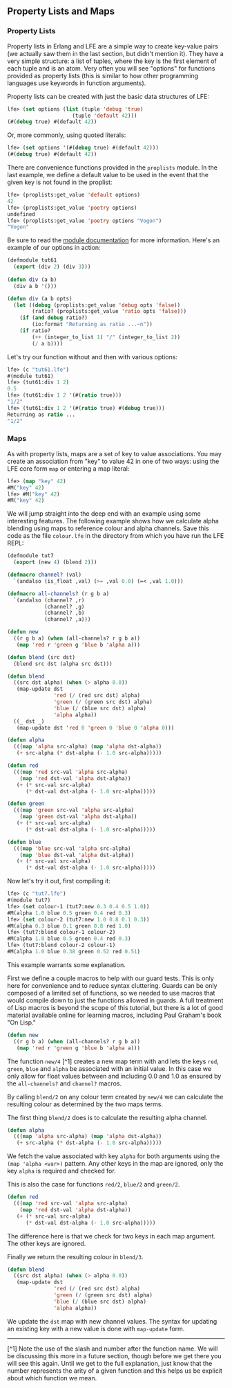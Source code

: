 ## Property Lists and Maps

### Property Lists

Property lists in Erlang and LFE are a simple way to create key-value pairs (we actually saw them in the last section, but didn't mention it). They have a very simple structure: a list of tuples, where the key is the first element of each tuple and is an atom. Very often you will see "options" for functions provided as property lists (this is similar to how other programming languages use keywords in function arguments).

Property lists can be created with just the basic data structures of LFE:

```lisp
lfe> (set options (list (tuple 'debug 'true)
                     (tuple 'default 42)))
(#(debug true) #(default 42))
```

Or, more commonly, using quoted literals:

```lisp
lfe> (set options '(#(debug true) #(default 42)))
(#(debug true) #(default 42))
```

There are convenience functions provided in the `proplists` module. In the last example, we define a default value to be used in the event that the given key is not found in the proplist:

```lisp
lfe> (proplists:get_value 'default options)
42
lfe> (proplists:get_value 'poetry options)
undefined
lfe> (proplists:get_value 'poetry options "Vogon")
"Vogon"
```

Be sure to read the [module documentation](http://www.erlang.org/doc/man/proplists.html) for more information. Here's an example of our options in action:

```lisp
(defmodule tut61
  (export (div 2) (div 3)))
  
(defun div (a b)
  (div a b '()))

(defun div (a b opts)
  (let ((debug (proplists:get_value 'debug opts 'false))
        (ratio? (proplists:get_value 'ratio opts 'false)))
    (if (and debug ratio?)
        (io:format "Returning as ratio ...~n"))
    (if ratio?
        (++ (integer_to_list 1) "/" (integer_to_list 2))
        (/ a b))))
```

Let's try our function without and then with various options:

```lisp
lfe> (c "tut61.lfe")
#(module tut61)
lfe> (tut61:div 1 2)
0.5
lfe> (tut61:div 1 2 '(#(ratio true)))
"1/2"
lfe> (tut61:div 1 2 '(#(ratio true) #(debug true)))
Returning as ratio ...
"1/2"
```

### Maps

As with property lists, maps are a set of key to value associations. You may create an association from "key" to value 42 in one of two ways: using the LFE core form `map` or entering a map literal:

```lisp
lfe> (map "key" 42)
#M("key" 42)
lfe> #M("key" 42)
#M("key" 42)
```

We will jump straight into the deep end with an example using some interesting features. The following example shows how we calculate alpha blending using maps to reference colour and alpha channels. Save this code as the file `colour.lfe` in the directory from which you have run the LFE REPL:

```lisp
(defmodule tut7
  (export (new 4) (blend 2)))

(defmacro channel? (val)
  `(andalso (is_float ,val) (>= ,val 0.0) (=< ,val 1.0)))

(defmacro all-channels? (r g b a)
  `(andalso (channel? ,r)
            (channel? ,g)
            (channel? ,b)
            (channel? ,a)))

(defun new
  ((r g b a) (when (all-channels? r g b a))
   (map 'red r 'green g 'blue b 'alpha a)))

(defun blend (src dst)
  (blend src dst (alpha src dst)))

(defun blend
  ((src dst alpha) (when (> alpha 0.0))
   (map-update dst
               'red (/ (red src dst) alpha)
               'green (/ (green src dst) alpha)
               'blue (/ (blue src dst) alpha)
               'alpha alpha))
  ((_ dst _)
   (map-update dst 'red 0 'green 0 'blue 0 'alpha 0)))

(defun alpha
  (((map 'alpha src-alpha) (map 'alpha dst-alpha))
   (+ src-alpha (* dst-alpha (- 1.0 src-alpha)))))

(defun red
  (((map 'red src-val 'alpha src-alpha)
    (map 'red dst-val 'alpha dst-alpha))
   (+ (* src-val src-alpha)
      (* dst-val dst-alpha (- 1.0 src-alpha)))))

(defun green
  (((map 'green src-val 'alpha src-alpha)
    (map 'green dst-val 'alpha dst-alpha))
   (+ (* src-val src-alpha)
      (* dst-val dst-alpha (- 1.0 src-alpha)))))

(defun blue
  (((map 'blue src-val 'alpha src-alpha)
    (map 'blue dst-val 'alpha dst-alpha))
   (+ (* src-val src-alpha)
      (* dst-val dst-alpha (- 1.0 src-alpha)))))
```

Now let's try it out, first compiling it:

```lisp
lfe> (c "tut7.lfe")
#(module tut7)
lfe> (set colour-1 (tut7:new 0.3 0.4 0.5 1.0))
#M(alpha 1.0 blue 0.5 green 0.4 red 0.3)
lfe> (set colour-2 (tut7:new 1.0 0.8 0.1 0.3))
#M(alpha 0.3 blue 0.1 green 0.8 red 1.0)
lfe> (tut7:blend colour-1 colour-2)
#M(alpha 1.0 blue 0.5 green 0.4 red 0.3)
lfe> (tut7:blend colour-2 colour-1)
#M(alpha 1.0 blue 0.38 green 0.52 red 0.51)
```

This example warrants some explanation.

First we define a couple macros to help with our guard tests. This is only here for convenience and to reduce syntax cluttering. Guards can be only composed of a limited set of functions, so we needed to use macros that would compile down to just the functions allowed in guards. A full treatment of Lisp macros is beyond the scope of this tutorial, but there is a lot of good material available online for learning macros, including Paul Graham's book "On Lisp."

```lisp
(defun new
  ((r g b a) (when (all-channels? r g b a))
   (map 'red r 'green g 'blue b 'alpha a)))
```

The function `new/4` [^1] creates a new map term with and lets the keys `red`, `green`, `blue` and `alpha` be associated with an initial value. In this case we only allow for float values between and including 0.0 and 1.0 as ensured by the `all-channels?` and `channel?` macros.

By calling `blend/2` on any colour term created by `new/4` we can calculate the resulting colour as determined by the two maps terms.

The first thing `blend/2` does is to calculate the resulting alpha channel.

```lisp
(defun alpha
  (((map 'alpha src-alpha) (map 'alpha dst-alpha))
   (+ src-alpha (* dst-alpha (- 1.0 src-alpha)))))
```

We fetch the value associated with key `alpha` for both arguments using the `(map 'alpha <var>)` pattern. Any other keys in the map are ignored, only the key `alpha` is required and checked for.

This is also the case for functions `red/2`, `blue/2` and `green/2`.

```lisp
(defun red
  (((map 'red src-val 'alpha src-alpha)
    (map 'red dst-val 'alpha dst-alpha))
   (+ (* src-val src-alpha)
      (* dst-val dst-alpha (- 1.0 src-alpha)))))
```

The difference here is that we check for two keys in each map argument. The other keys are ignored.

Finally we return the resulting colour in `blend/3`.

```lisp
(defun blend
  ((src dst alpha) (when (> alpha 0.0))
   (map-update dst
               'red (/ (red src dst) alpha)
               'green (/ (green src dst) alpha)
               'blue (/ (blue src dst) alpha)
               'alpha alpha))
```

We update the `dst` map with new channel values. The syntax for updating an existing key with a new value is done with `map-update` form.

----

[^1] Note the use of the slash and number after the function name. We will be discussing this more in a future section, though before we get there you will see this again. Until we get to the full explanation, just know that the number represents the arity of a given function and this helps us be explicit about which function we mean.
